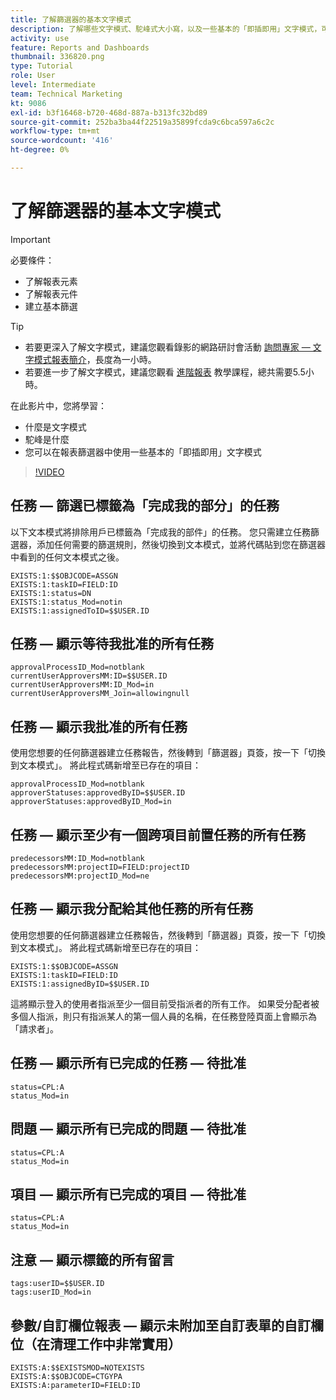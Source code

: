 ```yaml
---
title: 了解篩選器的基本文字模式
description: 了解哪些文字模式、駝峰式大小寫，以及一些基本的「即插即用」文字模式，可在Workfront的報表篩選器中使用。
activity: use
feature: Reports and Dashboards
thumbnail: 336820.png
type: Tutorial
role: User
level: Intermediate
team: Technical Marketing
kt: 9086
exl-id: b3f16468-b720-468d-887a-b313fc32bd89
source-git-commit: 252ba3ba44f22519a35899fcda9c6bca597a6c2c
workflow-type: tm+mt
source-wordcount: '416'
ht-degree: 0%

---
```


# 了解篩選器的基本文字模式

>[!IMPORTANT]
>
>必要條件：
>
>* 了解報表元素
>* 了解報表元件
>* 建立基本篩選


>[!TIP]
>
>* 若要更深入了解文字模式，建議您觀看錄影的網路研討會活動 [詢問專家 — 文字模式報表簡介](https://experienceleague.adobe.com/docs/workfront-events/events/reporting-and-dashboards/introduction-to-text-mode-reporting.html?lang=en)，長度為一小時。
>* 若要進一步了解文字模式，建議您觀看 [進階報表](https://experienceleague.adobe.com/docs/workfront-learn/tutorials-workfront/reporting/advanced-reporting/welcome-to-advanced-reporting.html?lang=en) 教學課程，總共需要5.5小時。



在此影片中，您將學習：

* 什麼是文字模式
* 駝峰是什麼
* 您可以在報表篩選器中使用一些基本的「即插即用」文字模式

>[!VIDEO](https://video.tv.adobe.com/v/336820/?quality=12)


## 任務 — 篩選已標籤為「完成我的部分」的任務

以下文本模式將排除用戶已標籤為「完成我的部件」的任務。 您只需建立任務篩選器，添加任何需要的篩選規則，然後切換到文本模式，並將代碼貼到您在篩選器中看到的任何文本模式之後。

```
EXISTS:1:$$OBJCODE=ASSGN  
EXISTS:1:taskID=FIELD:ID  
EXISTS:1:status=DN  
EXISTS:1:status_Mod=notin  
EXISTS:1:assignedToID=$$USER.ID 
```

## 任務 — 顯示等待我批准的所有任務

```
approvalProcessID_Mod=notblank
currentUserApproversMM:ID=$$USER.ID
currentUserApproversMM:ID_Mod=in
currentUserApproversMM_Join=allowingnull
```

## 任務 — 顯示我批准的所有任務

使用您想要的任何篩選器建立任務報告，然後轉到「篩選器」頁簽，按一下「切換到文本模式」。 將此程式碼新增至已存在的項目：

```
approvalProcessID_Mod=notblank
approverStatuses:approvedByID=$$USER.ID
approverStatuses:approvedByID_Mod=in
```

## 任務 — 顯示至少有一個跨項目前置任務的所有任務

```
predecessorsMM:ID_Mod=notblank
predecessorsMM:projectID=FIELD:projectID
predecessorsMM:projectID_Mod=ne
```

## 任務 — 顯示我分配給其他任務的所有任務

使用您想要的任何篩選器建立任務報告，然後轉到「篩選器」頁簽，按一下「切換到文本模式」。 將此程式碼新增至已存在的項目：

```
EXISTS:1:$$OBJCODE=ASSGN
EXISTS:1:taskID=FIELD:ID
EXISTS:1:assignedByID=$$USER.ID
```

這將顯示登入的使用者指派至少一個目前受指派者的所有工作。 如果受分配者被多個人指派，則只有指派某人的第一個人員的名稱，在任務登陸頁面上會顯示為「請求者」。

## 任務 — 顯示所有已完成的任務 — 待批准

```
status=CPL:A
status_Mod=in
```


## 問題 — 顯示所有已完成的問題 — 待批准

```
status=CPL:A
status_Mod=in
```


## 項目 — 顯示所有已完成的項目 — 待批准

```
status=CPL:A
status_Mod=in
```


## 注意 — 顯示標籤的所有留言

```
tags:userID=$$USER.ID
tags:userID_Mod=in
```


## 參數/自訂欄位報表 — 顯示未附加至自訂表單的自訂欄位（在清理工作中非常實用）

```
EXISTS:A:$$EXISTSMOD=NOTEXISTS
EXISTS:A:$$OBJCODE=CTGYPA
EXISTS:A:parameterID=FIELD:ID
```
